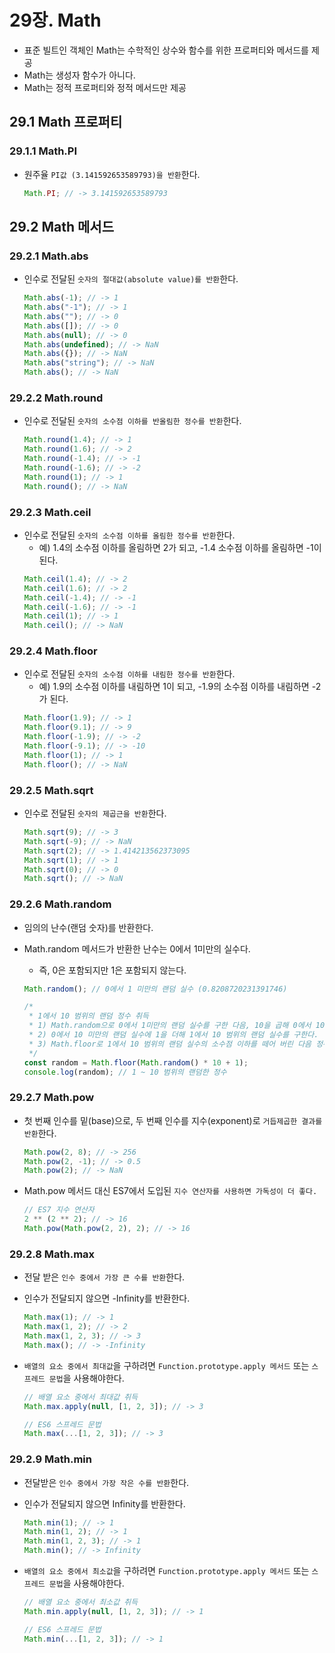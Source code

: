 # 29장. Math

- 표준 빌트인 객체인 Math는 수학적인 상수와 함수를 위한 프로퍼티와 메서드를 제공
- Math는 생성자 함수가 아니다.
- Math는 정적 프로퍼티와 정적 메서드만 제공

## 29.1 Math 프로퍼티

### 29.1.1 Math.PI

- 원주율 `PI값 (3.141592653589793)을 반환`한다.
  ```javascript
  Math.PI; // -> 3.141592653589793
  ```

## 29.2 Math 메서드

### 29.2.1 Math.abs

- 인수로 전달된 `숫자의 절대값(absolute value)를 반환`한다.
  ```javascript
  Math.abs(-1); // -> 1
  Math.abs("-1"); // -> 1
  Math.abs(""); // -> 0
  Math.abs([]); // -> 0
  Math.abs(null); // -> 0
  Math.abs(undefined); // -> NaN
  Math.abs({}); // -> NaN
  Math.abs("string"); // -> NaN
  Math.abs(); // -> NaN
  ```

### 29.2.2 Math.round

- 인수로 전달된 `숫자의 소수점 이하를 반올림한 정수를 반환`한다.
  ```javascript
  Math.round(1.4); // -> 1
  Math.round(1.6); // -> 2
  Math.round(-1.4); // -> -1
  Math.round(-1.6); // -> -2
  Math.round(1); // -> 1
  Math.round(); // -> NaN
  ```

### 29.2.3 Math.ceil

- 인수로 전달된 `숫자의 소수점 이하를 올림한 정수를 반환`한다.
  - 예) 1.4의 소수점 이하를 올림하면 2가 되고, -1.4 소수점 이하를 올림하면 -1이 된다.
  ```javascript
  Math.ceil(1.4); // -> 2
  Math.ceil(1.6); // -> 2
  Math.ceil(-1.4); // -> -1
  Math.ceil(-1.6); // -> -1
  Math.ceil(1); // -> 1
  Math.ceil(); // -> NaN
  ```

### 29.2.4 Math.floor

- 인수로 전달된 `숫자의 소수점 이하를 내림한 정수를 반환`한다.
  - 예) 1.9의 소수점 이하를 내림하면 1이 되고, -1.9의 소수점 이하를 내림하면 -2가 된다.
  ```javascript
  Math.floor(1.9); // -> 1
  Math.floor(9.1); // -> 9
  Math.floor(-1.9); // -> -2
  Math.floor(-9.1); // -> -10
  Math.floor(1); // -> 1
  Math.floor(); // -> NaN
  ```

### 29.2.5 Math.sqrt

- 인수로 전달된 `숫자의 제곱근을 반환`한다.
  ```javascript
  Math.sqrt(9); // -> 3
  Math.sqrt(-9); // -> NaN
  Math.sqrt(2); // -> 1.414213562373095
  Math.sqrt(1); // -> 1
  Math.sqrt(0); // -> 0
  Math.sqrt(); // -> NaN
  ```

### 29.2.6 Math.random

- 임의의 난수(랜덤 숫자)를 반환한다.
- Math.random 메서드가 반환한 난수는 0에서 1미만의 실수다.

  - 즉, 0은 포함되지만 1은 포함되지 않는다.

  ```javascript
  Math.random(); // 0에서 1 미만의 랜덤 실수 (0.8208720231391746)

  /*
   * 1에서 10 범위의 랜덤 정수 취득
   * 1) Math.random으로 0에서 1미만의 랜덤 실수를 구한 다음, 10을 곱해 0에서 10 미만의 랜덤 실수를 구한다.
   * 2) 0에서 10 미만의 랜덤 실수에 1을 더해 1에서 10 범위의 랜덤 실수를 구한다.
   * 3) Math.floor로 1에서 10 범위의 랜덤 실수의 소수점 이하를 떼어 버린 다음 정수를 반환한다.
   */
  const random = Math.floor(Math.random() * 10 + 1);
  console.log(random); // 1 ~ 10 범위의 랜덤한 정수
  ```

### 29.2.7 Math.pow

- 첫 번째 인수를 밑(base)으로, 두 번째 인수를 지수(exponent)로 `거듭제곱한 결과를 반환`한다.

  ```javascript
  Math.pow(2, 8); // -> 256
  Math.pow(2, -1); // -> 0.5
  Math.pow(2); // -> NaN
  ```

- Math.pow 메서드 대신 ES7에서 도입된 `지수 연산자를 사용하면 가독성이 더 좋다.`
  ```javascript
  // ES7 지수 연산자
  2 ** (2 ** 2); // -> 16
  Math.pow(Math.pow(2, 2), 2); // -> 16
  ```

### 29.2.8 Math.max

- 전달 받은 `인수 중에서 가장 큰 수를 반환`한다.
- 인수가 전달되지 않으면 -Infinity를 반환한다.
  ```javascript
  Math.max(1); // -> 1
  Math.max(1, 2); // -> 2
  Math.max(1, 2, 3); // -> 3
  Math.max(); // -> -Infinity
  ```
- `배열의 요소 중에서 최대값`을 구하려면 `Function.prototype.apply 메서드` 또는 `스프레드 문법`을 사용해야한다.

  ```javascript
  // 배열 요소 중에서 최대값 취득
  Math.max.apply(null, [1, 2, 3]); // -> 3

  // ES6 스프레드 문법
  Math.max(...[1, 2, 3]); // -> 3
  ```

### 29.2.9 Math.min

- 전달받은 `인수 중에서 가장 작은 수를 반환`한다.
- 인수가 전달되지 않으면 Infinity를 반환한다.

  ```javascript
  Math.min(1); // -> 1
  Math.min(1, 2); // -> 1
  Math.min(1, 2, 3); // -> 1
  Math.min(); // -> Infinity
  ```

- `배열의 요소 중에서 최소값`을 구하려면 `Function.prototype.apply 메서드` 또는 `스프레드 문법`을 사용해야한다.

  ```javascript
  // 배열 요소 중에서 최소값 취득
  Math.min.apply(null, [1, 2, 3]); // -> 1

  // ES6 스프레드 문법
  Math.min(...[1, 2, 3]); // -> 1
  ```
